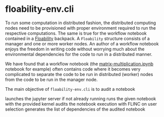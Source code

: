 # floability-env.cli

To run some computation in distributed fashion, the distributed computing nodes need to be provisioned with proper environment required to run the respective computations. The same is true for the workflow notebook contained in a [Floability](https://github.com/floability/floability-cli/) backpack. A `Floability` structure consists of a manager and one or more worker nodes. An author of a workflow notebook enjoys the freedom in writing code without worrying much about the environmental dependencies for the code to run in a distributed manner.   

We have found that a workflow notebook (the [matrix-multiplication.ipynb](https://github.com/floability/floability-cli/blob/main/example/matrix-multiplication/workflow/matrix-multiplication.ipynb) notebook for example) often contains code where it becomes very complicated to separate the code to be run in distributed (worker) nodes from the code to be run in the manager node. 

The main objective of `floability-env.cli` is to audit a notebook 

launches the jupyter server if not already running
runs the given notebook with the provided kernel
audits the notebook execution with FLINC on user selection
generates the list of dependencies of the audited notebook
